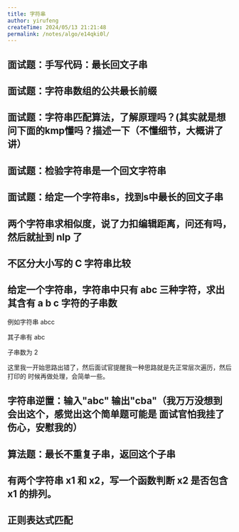 ```yaml
---
title: 字符串
author: yirufeng
createTime: 2024/05/13 21:21:48
permalink: /notes/algo/e14qki0l/
---
```



## 面试题：手写代码：最长回文子串
## 面试题：字符串数组的公共最长前缀
## 面试题：字符串匹配算法，了解原理吗？(其实就是想问下面的kmp懂吗？描述一下（不懂细节，大概讲了讲）
## 面试题：检验字符串是一个回文字符串
## 面试题：给定一个字符串s，找到s中最长的回文子串
## 两个字符串求相似度，说了力扣编辑距离，问还有吗，然后就扯到 nlp 了

##  不区分大小写的 C 字符串比较


## 给定一个字符串，字符串中只有 abc 三种字符，求出其含有 a b c 字符的子串数

例如字符串 abcc

其子串有 abc

子串数为 2


这里我一开始思路出错了，然后面试官提醒我一种思路就是先正常层次遍历，然后打印的 时候再做处理，会简单一些。

## 字符串逆置：输入"abc" 输出"cba"（我万万没想到会出这个，感觉出这个简单题可能是 面试官怕我挂了伤心，安慰我的）
## 算法题：最长不重复子串，返回这个子串

## 有两个字符串 x1 和 x2，写一个函数判断 x2 是否包含 x1 的排列。

## 正则表达式匹配

